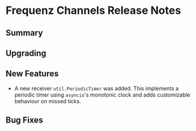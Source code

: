 # Frequenz Channels Release Notes

## Summary

<!-- Here goes a general summary of what this release is about -->

## Upgrading

<!-- Here goes notes on how to upgrade from previous versions, including if there are any depractions and what they should be replaced with -->

## New Features

* A new receiver `util.PeriodicTimer` was added. This implements a periodic timer using `asyncio`'s monotonic clock and adds customizable behaviour on missed ticks.

## Bug Fixes

<!-- Here goes notable bug fixes that are worth a special mention or explanation -->
